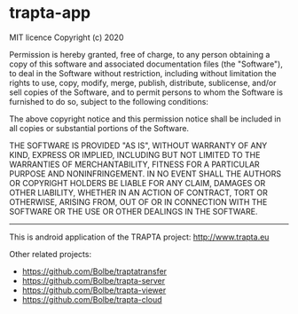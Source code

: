 # trapta-app

MIT licence Copyright (c) 2020

Permission is hereby granted, free of charge, to any person obtaining a copy
of this software and associated documentation files (the "Software"), to deal
in the Software without restriction, including without limitation the rights
to use, copy, modify, merge, publish, distribute, sublicense, and/or sell
copies of the Software, and to permit persons to whom the Software is
furnished to do so, subject to the following conditions:

The above copyright notice and this permission notice shall be included in all
copies or substantial portions of the Software.

THE SOFTWARE IS PROVIDED "AS IS", WITHOUT WARRANTY OF ANY KIND, EXPRESS OR
IMPLIED, INCLUDING BUT NOT LIMITED TO THE WARRANTIES OF MERCHANTABILITY,
FITNESS FOR A PARTICULAR PURPOSE AND NONINFRINGEMENT. IN NO EVENT SHALL THE
AUTHORS OR COPYRIGHT HOLDERS BE LIABLE FOR ANY CLAIM, DAMAGES OR OTHER
LIABILITY, WHETHER IN AN ACTION OF CONTRACT, TORT OR OTHERWISE, ARISING FROM,
OUT OF OR IN CONNECTION WITH THE SOFTWARE OR THE USE OR OTHER DEALINGS IN THE
SOFTWARE.

---
This is android application of the TRAPTA project: http://www.trapta.eu

Other related projects:
* https://github.com/Bolbe/traptatransfer
* https://github.com/Bolbe/trapta-server
* https://github.com/Bolbe/trapta-viewer
* https://github.com/Bolbe/trapta-cloud
